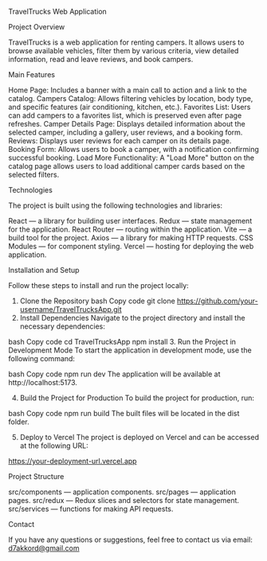TravelTrucks Web Application

Project Overview

TravelTrucks is a web application for renting campers. It allows users to browse available vehicles, filter them by various criteria, view detailed information, read and leave reviews, and book campers.

Main Features

Home Page: Includes a banner with a main call to action and a link to the catalog.
Campers Catalog: Allows filtering vehicles by location, body type, and specific features (air conditioning, kitchen, etc.).
Favorites List: Users can add campers to a favorites list, which is preserved even after page refreshes.
Camper Details Page: Displays detailed information about the selected camper, including a gallery, user reviews, and a booking form.
Reviews: Displays user reviews for each camper on its details page.
Booking Form: Allows users to book a camper, with a notification confirming successful booking.
Load More Functionality: A "Load More" button on the catalog page allows users to load additional camper cards based on the selected filters.

Technologies

The project is built using the following technologies and libraries:

React — a library for building user interfaces.
Redux — state management for the application.
React Router — routing within the application.
Vite — a build tool for the project.
Axios — a library for making HTTP requests.
CSS Modules — for component styling.
Vercel — hosting for deploying the web application.

Installation and Setup

Follow these steps to install and run the project locally:

1. Clone the Repository
   bash
   Copy code
   git clone https://github.com/your-username/TravelTrucksApp.git
2. Install Dependencies
   Navigate to the project directory and install the necessary dependencies:

bash
Copy code
cd TravelTrucksApp
npm install 3. Run the Project in Development Mode
To start the application in development mode, use the following command:

bash
Copy code
npm run dev
The application will be available at http://localhost:5173.

4. Build the Project for Production
   To build the project for production, run:

bash
Copy code
npm run build
The built files will be located in the dist folder.

5. Deploy to Vercel
   The project is deployed on Vercel and can be accessed at the following URL:

https://your-deployment-url.vercel.app

Project Structure

src/components — application components.
src/pages — application pages.
src/redux — Redux slices and selectors for state management.
src/services — functions for making API requests.

Contact

If you have any questions or suggestions, feel free to contact us via email: d7akkord@gmail.com
